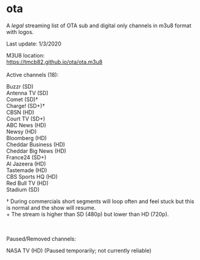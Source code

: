 # ota
A *legal* streaming list of OTA sub and digital only channels in m3u8 format with logos.

Last update: 1/3/2020


M3U8 location:<br>
https://tmcb82.github.io/ota/ota.m3u8
<br><br>
Active channels (18):

Buzzr (SD)<br>
Antenna TV (SD)<br>
Comet (SD)†<br>
Charge! (SD+)†<br>
CBSN (HD)<br>
Court TV (SD+)<br>
ABC News (HD)<br>
Newsy (HD)<br>
Bloomberg (HD)<br>
Cheddar Business (HD)<br>
Cheddar Big News (HD)<br>
France24 (SD+)<br>
Al Jazeera (HD)<br>
Tastemade (HD)<br>
CBS Sports HQ (HD)<br>
Red Bull TV (HD)<br>
Stadium (SD)<br>


† During commercials short segments will loop often and feel stuck but this is normal and the show will resume.<br>
\+ The stream is higher than SD (480p) but lower than HD (720p).

<br><br>
Paused/Removed channels:

NASA TV (HD) (Paused temporarily; not currently reliable)<br>
